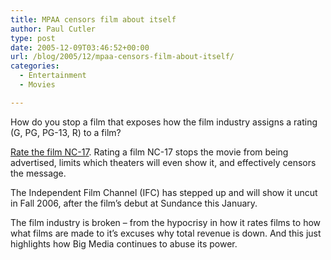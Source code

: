 ```yaml
---
title: MPAA censors film about itself
author: Paul Cutler
type: post
date: 2005-12-09T03:46:52+00:00
url: /blog/2005/12/mpaa-censors-film-about-itself/
categories:
  - Entertainment
  - Movies

---
```

How do you stop a film that exposes how the film industry assigns a rating (G, PG, PG-13, R) to a film?

[Rate the film NC-17][1]. Rating a film NC-17 stops the movie from being advertised, limits which theaters will even show it, and effectively censors the message.

The Independent Film Channel (IFC) has stepped up and will show it uncut in Fall 2006, after the film&#8217;s debut at Sundance this January.

The film industry is broken &#8211; from the hypocrisy in how it rates films to how what films are made to it&#8217;s excuses why total revenue is down. And this just highlights how Big Media continues to abuse its power.

 [1]: http://biz.yahoo.com/prnews/051207/nyw108.html?.v=37